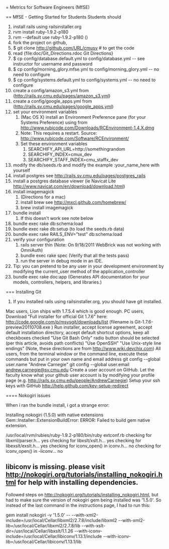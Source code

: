 = Metrics for Software Engineers (MfSE)



== MfSE - Getting Started for Students
Students should
1. install rails using railsinstaller.org        
1. rvm install ruby-1.9.2-p180
1. rvm --default use ruby-1.9.2-p180  ()
1. fork the project on github,
1. $ git clone http://github.com/URL/cmusv # to get the code
1. read {file:doc/Git_Directions.rdoc Git Directions}
1. $ cp config/database.default.yml to config/database.yml -- see instructor for username and password
1. $ cp config/morning_glory.mfse.yml to config/morning_glory.yml -- no need to configure
1. $ cp config/systems.default.yml to config/systems.yml -- no need to configure
1. create a config/amazon_s3.yml from (http://rails.sv.cmu.edu/pages/amazon_s3.yml)
1. create a config/google_apps.yml from (http://rails.sv.cmu.edu/pages/google_apps.yml)
1. set your environment variables
   1. (Mac OS X) install an Environment Preference pane (for your Systems Preference) using from http://www.rubicode.com/Downloads/RCEnvironment-1.4.X.dmg
   1. Note: This requires a restart. Source: http://www.rubicode.com/Software/RCEnvironment/
   1. Set these environment variables
      1. SEARCHIFY_API_URL=http://somethingrandom
      1. SEARCHIFY_INDEX=cmux_dev
      1. SEARCHIFY_STAFF_INDEX=cmu_staffx_dev
1. modify the db/seeds.rb and modify the example :your_name_here with yourself
1. install postgres see http://rails.sv.cmu.edu/pages/postgres_rails
1. install a postgres database viewer (ie Navicat Lite http://www.navicat.com/en/download/download.html)
1. install imagemagick
   1. (Directions for a mac)
   1. install brew see http://mxcl.github.com/homebrew/  
   1. brew install imagemagick
1. bundle install      
   1. If this doesn't work see note below
1. bundle exec rake db:schema:load
1. bundle exec rake db:setup (to load the seeds.rb data)
1. bundle exec rake RAILS_ENV="test" db:schema:load
1. verify your configuration
   1. rails server thin  (Note: On 9/18/2011 WebBrick was not working with OmniAuth)
   1. bundle exec rake spec  (Verify that all the tests pass)
   1. run the server in debug mode in an IDE.
1. Tip: you can pretend to be any user in your development environment by modifying the current_user method of the application_controller
1. bundle exec rake doc:app (Generates API documentation for your models, controllers, helpers, and libraries.)



=== Installing Git
   1. If you installed rails using railsinstaller.org, you should have git installed. 

Mac users, Lion ships with 1.7.5.4 which is good enough.
PC users,
Download "Full installer for official Git 1.7.6" here: http://code.google.com/p/msysgit/downloads/list (filename is Git-1.7.6-preview20110708.exe )
Run installer, accept license agreement, accept default installation directory, accept default shortcut options, keep all checkboxes checked
"Use Git Bash Only" radio button should be selected (per this article, avoids path conflicts)
"Use OpenSSH"
"Use Unix-style line endings"
(Note, these directions are from http://www.wiki.devchix.com)
All users, from the terminal window or the command line, execute these commands but put in your own name and email address
git config --global user.name "Andrew Carnegie"
git config --global user.email andrew.carnegie@sv.cmu.edu
Create a user account on GitHub. Let the faculty know what your github user account is by modifying your profile page (e.g. http://rails.sv.cmu.edu/people/AndrewCarnegie)
Setup your ssh keys with GitHub http://help.github.com/key-setup-redirect       


==== Nokogiri issues

When i ran the bundle install, i got a strange error: 

Installing nokogiri (1.5.0) with native extensions 
Gem::Installer::ExtensionBuildError: ERROR: Failed to build gem native extension.

/usr/local/rvm/rubies/ruby-1.9.2-p180/bin/ruby extconf.rb 
checking for libxml/parser.h... yes
checking for libxslt/xslt.h... yes
checking for libexslt/exslt.h... yes
checking for iconv_open() in iconv.h... no
checking for iconv_open() in -liconv... no

 
libiconv is missing.  please visit http://nokogiri.org/tutorials/installing_nokogiri.html for help with installing dependencies.
-----

Followed steps on  http://nokogiri.org/tutorials/installing_nokogiri.html, but had to make sure the version of nokogiri gem being installed was '1.5.0'. So instead of the last command in the instructions page, I had to run this:

gem install nokogiri -v '1.5.0' -- --with-xml2-include=/usr/local/Cellar/libxml2/2.7.8/include/libxml2 --with-xml2-lib=/usr/local/Cellar/libxml2/2.7.8/lib --with-xslt-dir=/usr/local/Cellar/libxslt/1.1.26 --with-iconv-include=/usr/local/Cellar/libiconv/1.13.1/include --with-iconv-lib=/usr/local/Cellar/libiconv/1.13.1/lib

